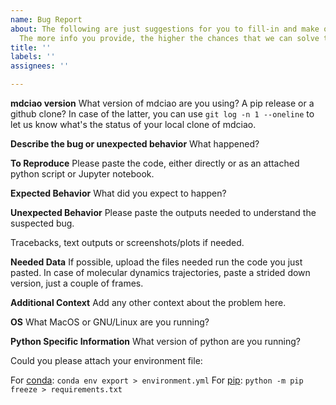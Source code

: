 ```yaml
---
name: Bug Report
about: The following are just suggestions for you to fill-in and make our work easier.
  The more info you provide, the higher the chances that we can solve the issue.
title: ''
labels: ''
assignees: ''

---
```


**mdciao version**
What version of mdciao are you using? 
A pip release or a github clone? In case of the latter, you can use 
```git log -n 1 --oneline```
to let us know what's the status of your local clone of mdciao.

**Describe the bug or unexpected behavior**
What happened?

**To Reproduce**
Please paste the code, either directly or as an attached python script or Jupyter notebook.

**Expected Behavior**
What did you expect to happen?

**Unexpected Behavior** 
Please paste the outputs needed to understand the suspected bug.

Tracebacks, text outputs or screenshots/plots if needed.

**Needed Data** 
If possible, upload the files needed run the code you just pasted. In case of molecular dynamics trajectories, paste a strided down version, just a couple of frames.

**Additional Context**
Add any other context about the problem here.

**OS**
What MacOS or GNU/Linux are you running?

**Python Specific Information**
What version of python are you running? 

Could you please attach your environment file:

For [conda](https://conda.io/projects/conda/en/latest/user-guide/tasks/manage-environments.html#exporting-the-environment-yml-file):
```conda env export > environment.yml```
For [pip](https://pip.pypa.io/en/stable/cli/pip_freeze/#examples):
```python -m pip freeze > requirements.txt```
